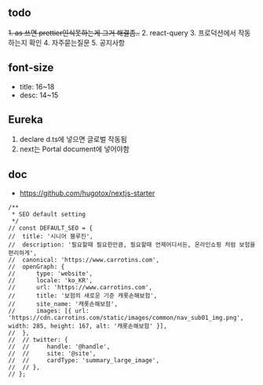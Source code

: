 ## todo
~~1. as 쓰면 prettier인식못하는게 그거 해결좀..~~
2. react-query
3. 프로덕션에서 작동하는지 확인
4. 자주묻는질문
5. 공지사항


## font-size
- title: 16~18
- desc: 14~15

## Eureka
1. declare d.ts에 넣으면 글로벌 작동됨
2. next는 Portal document에 넣어야함

## doc
- https://github.com/hugotox/nextjs-starter


```
/**
 * SEO default setting
 */
// const DEFAULT_SEO = {
// 	title: '시니어 블루진',
// 	description: '필요할때 필요한만큼, 필요할때 언제어디서든, 온라인쇼핑 처럼 보험을 편리하게',
// 	canonical: 'https://www.carrotins.com',
// 	openGraph: {
// 		type: 'website',
// 		locale: 'ko_KR',
// 		url: 'https://www.carrotins.com',
// 		title: '보험의 새로운 기준 캐롯손해보험',
// 		site_name: '캐롯손해보험',
// 		images: [{ url: 'https://cdn.carrotins.com/static/images/common/nav_sub01_img.png', width: 285, height: 167, alt: '캐롯손해보험' }],
// 	},
// 	// twitter: {
// 	//     handle: '@handle',
// 	//     site: '@site',
// 	//     cardType: 'summary_large_image',
// 	// },
// };
```